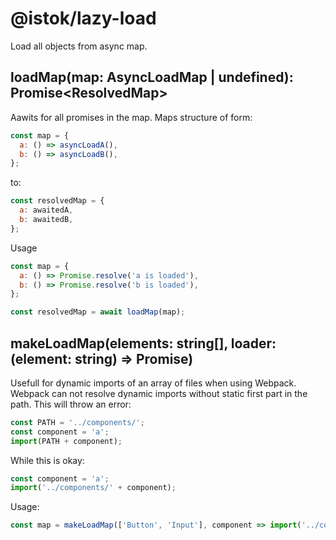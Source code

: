 # @istok/lazy-load

Load all objects from async map.

## loadMap<T>(map: AsyncLoadMap<T> | undefined): Promise<ResolvedMap<T>>

Aawits for all promises in the map. Maps structure of form:

```js
const map = {
  a: () => asyncLoadA(),
  b: () => asyncLoadB(),
};
```

to:

```js
const resolvedMap = {
  a: awaitedA,
  b: awaitedB,
};
```

Usage

```js
const map = {
  a: () => Promise.resolve('a is loaded'),
  b: () => Promise.resolve('b is loaded'),
};

const resolvedMap = await loadMap(map);
```

## makeLoadMap<T>(elements: string[], loader: (element: string) => Promise<T>)

Usefull for dynamic imports of an array of files when using Webpack. Webpack can not resolve dynamic imports without static first part in the path. This will throw an error:

```js
const PATH = '../components/';
const component = 'a';
import(PATH + component);
```

While this is okay:

```js
const component = 'a';
import('../components/' + component);
```

Usage:

```js
const map = makeLoadMap(['Button', 'Input'], component => import('../components/' + component).then(m => m.default));
```
